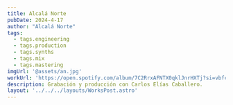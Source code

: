 ```yaml
---
title: Alcalá Norte
pubDate: 2024-4-17
author: "Alcalá Norte"
tags:
  - tags.engineering
  - tags.production
  - tags.synths
  - tags.mix
  - tags.mastering
imgUrl: '@assets/an.jpg'
workUrl: 'https://open.spotify.com/album/7C2RrxAFNTX0qklJnrHXTj?si=vbfcslh8Rdu3gjO82ZB3MQ'
description: Grabación y producción con Carlos Elías Caballero.
layout: '../../../layouts/WorksPost.astro'
---
```


